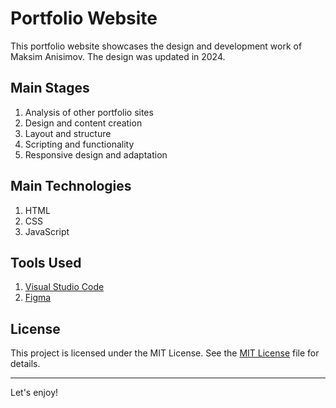 # Portfolio Website

This portfolio website showcases the design and development work of Maksim Anisimov. The design was updated in 2024.

## Main Stages
1. Analysis of other portfolio sites
2. Design and content creation
3. Layout and structure
4. Scripting and functionality
5. Responsive design and adaptation

## Main Technologies
1. HTML
2. CSS
3. JavaScript

## Tools Used
1. [Visual Studio Code](https://code.visualstudio.com)
2. [Figma](https://www.figma.com)

## License
This project is licensed under the MIT License. See the [MIT License](/LICENSE.md) file for details.

---

Let's enjoy!
